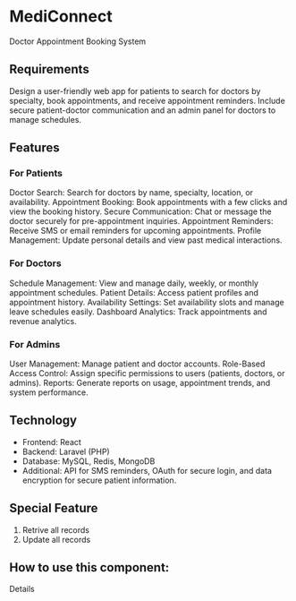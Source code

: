 # MediConnect
Doctor Appointment Booking System

## Requirements
Design a user-friendly web app for patients to search for doctors by specialty, book appointments, and receive appointment reminders. Include secure patient-doctor communication and an admin panel for doctors to manage schedules.


## Features

### For Patients
Doctor Search: Search for doctors by name, specialty, location, or availability.
Appointment Booking: Book appointments with a few clicks and view the booking history.
Secure Communication: Chat or message the doctor securely for pre-appointment inquiries.
Appointment Reminders: Receive SMS or email reminders for upcoming appointments.
Profile Management: Update personal details and view past medical interactions.

### For Doctors
Schedule Management: View and manage daily, weekly, or monthly appointment schedules.
Patient Details: Access patient profiles and appointment history.
Availability Settings: Set availability slots and manage leave schedules easily.
Dashboard Analytics: Track appointments and revenue analytics.

### For Admins
User Management: Manage patient and doctor accounts.
Role-Based Access Control: Assign specific permissions to users (patients, doctors, or admins).
Reports: Generate reports on usage, appointment trends, and system performance.

## Technology
<ul>
<li>Frontend: React
<li>Backend: Laravel (PHP)
<li>Database: MySQL, Redis, MongoDB
<li>Additional: API for SMS reminders, OAuth for secure login, and data encryption for secure patient information.
</ul>

## Special Feature
<ol>
<li> Retrive all records
<li> Update all records
</ol>

## How to use this component:
Details

